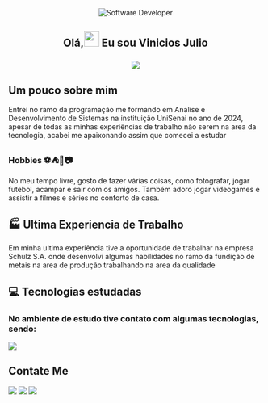 <div align="center">
  <img src="https://i.pinimg.com/originals/0f/25/e4/0f25e4668c1c7740b5ed41835339d67f.gif" alt="Software Developer">
</div>
<div>
<h2 align ="center">Olá,<img src ="https://raw.githubusercontent.com/MartinHeinz/MartinHeinz/master/wave.gif" width="30px"> Eu sou Vinicios Julio</h2>
<h3 align = "center"><img src="https://readme-typing-svg.herokuapp.com?color=%23F7F7F7&size=30&center=true&vCenter=true&width=650&height=100&lines=Entusiasta+da+Tecnologia+👨‍💻"></h3>
</div>

## Um pouco sobre mim

<p>Entrei no ramo da programação me formando em Analise e Desenvolvimento de Sistemas na instituição UniSenai no ano de 2024, apesar de todas as minhas experiências de trabalho não serem na area da tecnologia, acabei me apaixonando assim que comecei a estudar</p>

<h3>Hobbies	⚽⛺🍣📷</h3>

<p>No meu tempo livre, gosto de fazer várias coisas, como fotografar, jogar futebol, acampar e sair com os amigos. Também adoro jogar videogames e assistir a filmes e séries no conforto de casa.</p>

## 🏭 Ultima Experiencia de Trabalho

<p>Em minha ultima experiência tive a oportunidade de trabalhar na empresa Schulz S.A. onde desenvolvi algumas habilidades no ramo da fundição de metais na area de produção trabalhando na area da qualidade</p>

## 💻 Tecnologias estudadas

<h3>No ambiente de estudo tive contato com algumas tecnologias, sendo:</h3>

<p align="left">
  <a href="https://skillicons.dev">
    <img src="https://skillicons.dev/icons?i=github,bootstrap,docker,css,eclipse,vscode,html,js,mysql,nodejs,php,figma,vue,vuetify"/>
  </a>
</p>



## Contate Me

<a href="https://www.facebook.com/share/19hRBP9jTA/" target="blank"><img src="https://img.shields.io/badge/Facebook-1877F2?style=for-the-badge&logo=facebook&logoColor=white" /></a>
<a href="https://www.instagram.com/vinnejulio?igsh=MWFzMzBheXMwd3V2cQ==" target="blank"><img src="https://img.shields.io/badge/Instagram-E4405F?style=for-the-badge&logo=instagram&logoColor=white" /></a>
<a href="https://www.linkedin.com/in/vinicios-julio-0a8795171?utm_source=share&utm_campaign=share_via&utm_content=profile&utm_medium=" target="blank"><img src="https://img.shields.io/badge/LinkedIn-0077B5?style=for-the-badge&logo=linkedin&logoColor=white" /></a>
